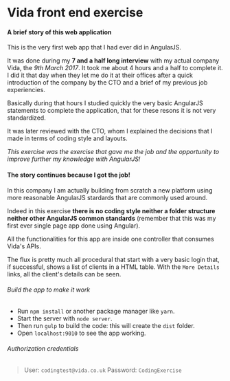 # Vida front end exercise

#### A brief story of this web application

This is the very first web app that I had ever did in AngularJS.

It was done during my **7 and a half long interview** with my actual company Vida, the *9th March 2017*. It took me about 4 hours and a half to complete it. I did it that day when they let me do it at their offices after a quick introduction of the company by the CTO and a brief of my previous job experiencies.

Basically during that hours I studied quickly the very basic AngularJS statements to complete the application, that for these resons it is not very standardized.

It was later reviewed with the CTO, whom I explained the decisions that I made in terms of coding style and layouts. 

*This exercise was the exercise that gave me the job and the opportunity to improve further my knowledge with AngularJS!*

#### The story continues because I got the job!

In this company I am actually building from scratch a new platform using more reasonable AngularJS stardards that are commonly used around.

Indeed in this exercise **there is no coding style neither a folder structure neither other AngularJS common standards** (remember that this was my first ever single page app done using Angular).

All the functionalities for this app are inside one controller that consumes Vida's APIs.

The flux is pretty much all procedural that start with a very basic login that, if successful, shows a list of clients in a HTML table. With the `More Details` links, all the client's details can be seen.

###### Build the app to make it work

- Run `npm install` or another package manager like `yarn`.
- Start the server with `node server`.
- Then run `gulp` to build the code: this will create the `dist` folder.
- Open `localhost:9010` to see the app working.

###### Authorization credentials

> User: `codingtest@vida.co.uk`
Password: `CodingExercise`
